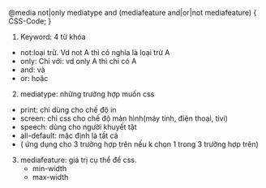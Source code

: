 @media not|only mediatype and (mediafeature and|or|not mediafeature) {
CSS-Code;
}

1. Keyword: 4 từ khóa

- not:loại trừ. Vd not A thì có nghĩa là loại trừ A
- only: Chỉ với: vd only A thì chỉ có A
- and: và
- or: hoặc

2. mediatype: những trường hợp muốn css

- print: chỉ dùng cho chế độ in
- screen: chỉ css cho chế độ màn hình(máy tính, điện thoại, tivi)
- speech: dùng cho người khuyết tật
- all-default: mặc định là tất cả
- ( ứng dụng cho 3 trường hợp trên nếu k chọn 1 trong 3 trường hợp trên)

3. mediafeature: giá trị cụ thể để css.
    - min-width
    - max-width